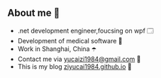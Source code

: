 ## About me 🚩

- .net development engineer,foucsing on wpf 🗔
- Development of medical software 💊
- Work in Shanghai, China ☂️
- Contact me via yucaizi1984@gmail.com 📧
- This is my blog [ziyucai1984.github.io](https://ziyucai1984.github.io/) 🐌
